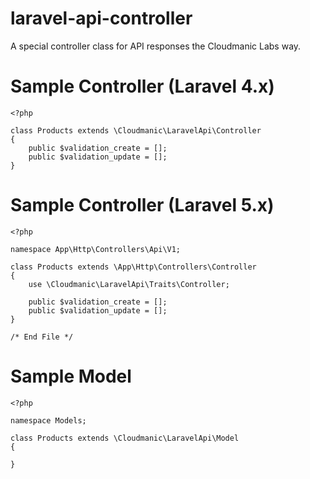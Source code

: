 laravel-api-controller
======================

A special controller class for API responses the Cloudmanic Labs way.


Sample Controller (Laravel 4.x)
======================

```
<?php

class Products extends \Cloudmanic\LaravelApi\Controller
{
	public $validation_create = [];
	public $validation_update = [];
}
```

Sample Controller (Laravel 5.x)
======================

```
<?php 

namespace App\Http\Controllers\Api\V1;
	
class Products extends \App\Http\Controllers\Controller
{
	use \Cloudmanic\LaravelApi\Traits\Controller;
	
	public $validation_create = [];
	public $validation_update = [];	
}

/* End File */
```

Sample Model
======================

```
<?php

namespace Models;

class Products extends \Cloudmanic\LaravelApi\Model
{

}
```
